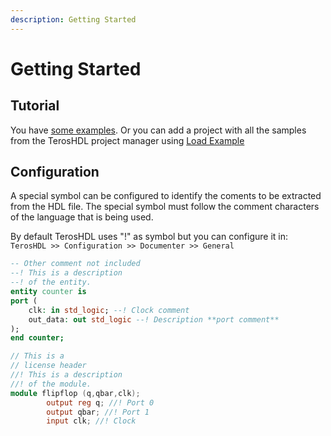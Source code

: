 ```yaml
---
description: Getting Started
---
```


# Getting Started

## Tutorial

You have [some examples](https://github.com/TerosTechnology/teroshdl-examples/tree/main/documenter/examples). Or you can add a project with all the samples from the TerosHDL project manager using [Load Example](../11-tool_manager/02-project.md#adding-a-project)

## Configuration

A special symbol can be configured to identify the coments to be extracted from the HDL file. The special symbol must follow the comment characters of the language that is being used.

By default TerosHDL uses "!" as symbol but you can configure it in: ``TerosHDL >> Configuration >> Documenter >> General``


```vhdl
-- Other comment not included
--! This is a description
--! of the entity.
entity counter is
port (
    clk: in std_logic; --! Clock comment
    out_data: out std_logic --! Description **port comment**
);
end counter;
```


```verilog
// This is a
// license header
//! This is a description
//! of the module.
module flipflop (q,qbar,clk);
        output reg q; //! Port 0
        output qbar; //! Port 1
        input clk; //! Clock
```
